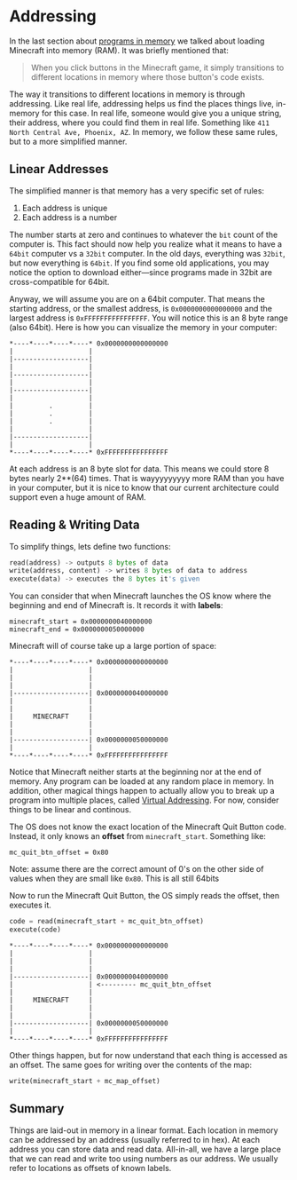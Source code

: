 # Addressing

In the last section about [programs in memory](./programs_in_mem.md) we talked about loading Minecraft into memory (RAM). It was briefly mentioned that:
> When you click buttons in the Minecraft game, it simply transitions to different locations in memory where those button's code exists.

The way it transitions to different locations in memory is through addressing. Like real life, addressing helps us find the places things live, in-memory for this case. In real life, someone would give you a unique string, their address, where you could find them in real life. Something like `411 North Central Ave, Phoenix, AZ`. In memory, we follow these same rules, but to a more simplified manner. 

## Linear Addresses

The simplified manner is that memory has a very specific set of rules:
1. Each address is unique
2. Each address is a number

The number starts at zero and continues to whatever the `bit` count of the computer is. This fact should now help you realize what it means to have a `64bit` computer vs a `32bit` computer. In the old days, everything was `32bit`, but now everything is `64bit`. If you find some old applications, you may notice the option to download either—since programs made in 32bit are cross-compatible for 64bit. 

Anyway, we will assume you are on a 64bit computer. That means the starting address, or the smallest address, is `0x0000000000000000` and the largest address is `0xFFFFFFFFFFFFFFFF`. You will notice this is an 8 byte range (also 64bit). Here is how you can visualize the memory in your computer:


```
*----*----*----*----* 0x0000000000000000
|                   |
|-------------------|
|                   |
|-------------------|
|                   |
|-------------------|
|                   |
|         .         |
|         .         |
|         .         | 
|                   |
|-------------------| 
|                   |
*----*----*----*----* 0xFFFFFFFFFFFFFFFF
```

At each address is an 8 byte slot for data. This means we could store 8 bytes nearly 2**(64) times. That is wayyyyyyyyy more RAM than you have in your computer, but it is nice to know that our current architecture could support even a huge amount of RAM. 

## Reading & Writing Data

To simplify things, lets define two functions:
```python
read(address) -> outputs 8 bytes of data
write(address, content) -> writes 8 bytes of data to address
execute(data) -> executes the 8 bytes it's given
```

You can consider that when Minecraft launches the OS know where the beginning and end of Minecraft is. It records it with **labels**:
```
minecraft_start = 0x0000000040000000
minecraft_end = 0x0000000050000000
```

Minecraft will of course take up a large portion of space:

```
*----*----*----*----* 0x0000000000000000
|                   |
|                   |
|                   |
|-------------------| 0x0000000040000000
|                   |
|                   |
|     MINECRAFT     |
|                   |
|                   |
|-------------------| 0x0000000050000000
|                   |
*----*----*----*----* 0xFFFFFFFFFFFFFFFF
```

Notice that Minecraft neither starts at the beginning nor at the end of memory. Any program can be loaded at any random place in memory. In addition, other magical things happen to actually allow you to break up a program into multiple places, called [Virtual Addressing](https://whatis.techtarget.com/definition/virtual-address). For now, consider things to be linear and continous.

The OS does not know the exact location of the Minecraft Quit Button code. Instead, it only knows an **offset** from `minecraft_start`. Something like:
```
mc_quit_btn_offset = 0x80
```

Note: assume there are the correct amount of 0's on the other side of values when they are small like `0x80`. This is all still 64bits

Now to run the Minecraft Quit Button, the OS simply reads the offset, then executes it. 
```python
code = read(minecraft_start + mc_quit_btn_offset)
execute(code)
```

```
*----*----*----*----* 0x0000000000000000
|                   |
|                   |
|                   |
|-------------------| 0x0000000040000000
|                   | <--------- mc_quit_btn_offset
|                   |
|     MINECRAFT     |
|                   | 
|                   |
|-------------------| 0x0000000050000000
|                   |
*----*----*----*----* 0xFFFFFFFFFFFFFFFF
```

Other things happen, but for now understand that each thing is accessed as an offset. The same goes for writing over the contents of the map:
```python
write(minecraft_start + mc_map_offset)
```

## Summary

Things are laid-out in memory in a linear format. Each location in memory can be addressed by an address (usually referred to in hex). At each address you can store data and read data. All-in-all, we have a large place that we can read and write too using numbers as our address. We usually refer to locations as offsets of known labels.



